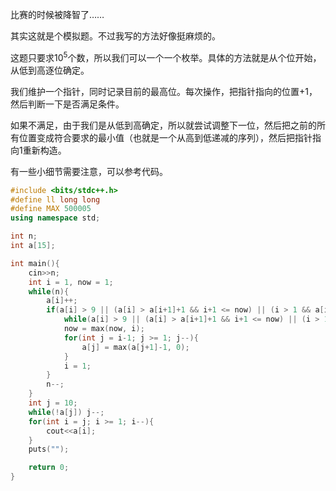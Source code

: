 比赛的时候被降智了……

其实这就是个模拟题。不过我写的方法好像挺麻烦的。

这题只要求$10^5$个数，所以我们可以一个一个枚举。具体的方法就是从个位开始，从低到高逐位确定。

我们维护一个指针，同时记录目前的最高位。每次操作，把指针指向的位置+1，然后判断一下是否满足条件。

如果不满足，由于我们是从低到高确定，所以就尝试调整下一位，然后把之前的所有位置变成符合要求的最小值（也就是一个从高到低递减的序列），然后把指针指向1重新构造。

有一些小细节需要注意，可以参考代码。

```cpp
#include <bits/stdc++.h>
#define ll long long
#define MAX 500005
using namespace std;

int n;
int a[15];

int main(){
    cin>>n;
    int i = 1, now = 1;
    while(n){
        a[i]++;
        if(a[i] > 9 || (a[i] > a[i+1]+1 && i+1 <= now) || (i > 1 && a[i] > a[i-1])){
            while(a[i] > 9 || (a[i] > a[i+1]+1 && i+1 <= now) || (i > 1 && a[i] > a[i-1])) a[i+1]++, i++;
            now = max(now, i);
            for(int j = i-1; j >= 1; j--){
                a[j] = max(a[j+1]-1, 0);
            }
            i = 1;
        }
        n--;
    }
    int j = 10;
    while(!a[j]) j--;
    for(int i = j; i >= 1; i--){
        cout<<a[i];
    }
    puts("");

    return 0;
}

```